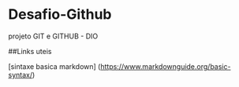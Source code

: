 # Desafio-Github

projeto GIT e GITHUB - DIO

##Links uteis

[sintaxe basica markdown] (https://www.markdownguide.org/basic-syntax/)

